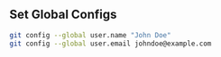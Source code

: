 

## Set Global Configs

```bash
git config --global user.name "John Doe"
git config --global user.email johndoe@example.com
```
